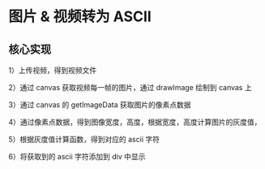 # 图片 & 视频转为 ASCII

## 核心实现

1）上传视频，得到视频文件

2）通过 canvas 获取视频每一帧的图片，通过 drawImage 绘制到 canvas 上

3）通过 canvas 的 getImageData 获取图片的像素点数据

4）通过像素点数据，得到图像宽度，高度，根据宽度，高度计算图片的灰度值，

5）根据灰度值计算函数，得到对应的 ascii 字符

6）将获取到的 ascii 字符添加到 div 中显示

